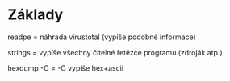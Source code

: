 # Základy

readpe = náhrada virustotal (vypíše podobné informace)

strings = vypíše všechny čitelné řetězce programu (zdroják atp.)

hexdump -C = -C vypíše hex+ascii

